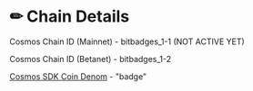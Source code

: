 # ✏ Chain Details

Cosmos Chain ID (Mainnet) - bitbadges\_1-1 (NOT ACTIVE YET)

Cosmos Chain ID (Betanet) - bitbadges\_1-2

[Cosmos SDK Coin Denom](https://docs.cosmos.network/main/modules/bank) - "badge"
